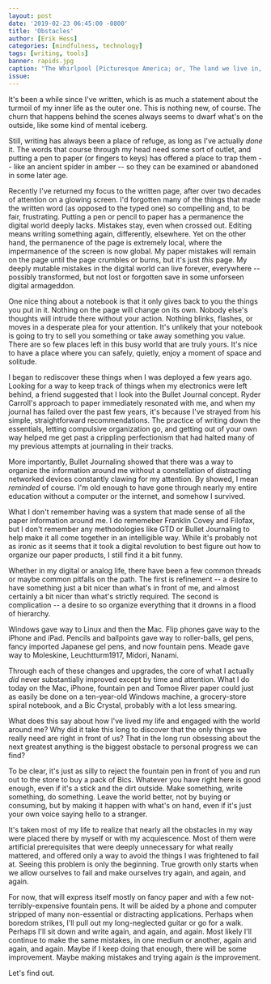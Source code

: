 ```yaml
---
layout: post
date: '2019-02-23 06:45:00 -0800'
title: 'Obstacles'
author: [Erik Hess]
categories: [mindfulness, technology]
tags: [writing, tools]
banner: rapids.jpg 
caption: "The Whirlpool [Picturesque America; or, The land we live in, 1872.](https://archive.org/stream/picturesqueameri01brya/picturesqueameri01brya#page/440/mode/1up)"
issue:
---
```

It's been a while since I've written, which is as much a statement about the turmoil of my inner life as the outer one. This is nothing new, of course. The churn that happens behind the scenes always seems to dwarf what's on the outside, like some kind of mental iceberg.

Still, writing has always been a place of refuge, as long as I've actually *done* it. The words that course through my head need some sort of outlet, and putting a pen to paper (or fingers to keys) has offered a place to trap them -- like an ancient spider in amber -- so they can be examined or abandoned in some later age.

Recently I've returned my focus to the written page, after over two decades of attention on a glowing screen. I'd forgotten many of the things that made the written word (as opposed to the typed one) so compelling and, to be fair, frustrating. Putting a pen or pencil to paper has a permanence the digital world deeply lacks. Mistakes stay, even when crossed out.  Editing means writing something again, differently, elsewhere. Yet on the other hand, the permanence of the page is extremely local, where the impermanence of the screen is now global. My paper mistakes will remain on the page until the page crumbles or burns, but it's just *this* page. My deeply mutable mistakes in the digital world can live forever, everywhere -- possibly transformed, but not lost or forgotten save in some unforseen digital armageddon.

One nice thing about a notebook is that it only gives back to you the things you put in it. Nothing on the page will change on its own. Nobody else's thoughts will intrude there without your action. Nothing blinks, flashes, or moves in a desperate plea for your attention. It's unlikely that your notebook is going to try to sell you something or take away something you value. There are so few places left in this busy world that are truly yours. It's nice to have a place where you can safely, quietly, enjoy a moment of space and solitude.

I began to rediscover these things when I was deployed a few years ago. Looking for a way to keep track of things when my electronics were left behind, a friend suggested that I look into the Bullet Journal concept. Ryder Carroll's approach to paper immediately resonated with me, and when my journal has failed over the past few years, it's because I've strayed from his simple, straightforward recommendations. The practice of writing down the essentials, letting compulsive organization go, and getting out of your own way helped me get past a crippling perfectionism that had halted many of my previous attempts at journaling in their tracks.

More importantly, Bullet Journaling showed that there was a way to organize the information around me without a constellation of distracting networked devices constantly clawing for my attention. By showed, I mean *reminded* of course. I'm old enough to have gone through nearly my entire education without a computer or the internet, and somehow I survived. 

What I don't remember having was a system that made sense of all the paper information around me. I do rememeber Franklin Covey and Filofax, but I don't remember any methodologies like GTD or Bullet Journaling to help make it all come together in an intelligible way. While it's probably not as ironic as it seems that it took a digital revolution to best figure out how to organize our paper products, I still find it a bit funny.

Whether in my digital or analog life, there have been a few common threads or maybe common pitfalls on the path. The first is refinement -- a desire to have something just a bit nicer than what's in front of me, and almost certainly a bit nicer than what's strictly required. The second is complication -- a desire to so organize everything that it drowns in a flood of hierarchy.

Windows gave way to Linux and then the Mac. Flip phones gave way to the iPhone and iPad. Pencils and ballpoints gave way to roller-balls, gel pens, fancy imported Japanese gel pens, and now fountain pens. Meade gave way to Moleskine, Leuchtturm1917, Midori, Nanami. 

Through each of these changes and upgrades, the core of what I actually *did* never substantially improved except by time and attention. What I do today on the Mac, iPhone, fountain pen and Tomoe River paper could just as easily be done on a ten-year-old Windows machine, a grocery-store spiral notebook, and a Bic Crystal, probably with a lot less smearing.

What does this say about how I've lived my life and engaged with the world around me? Why did it take this long to discover that the only things we really need are right in front of us? That in the long run obsessing about the next greatest anything is the biggest obstacle to personal progress we can find? 

To be clear, it's just as silly to reject the fountain pen in front of you and run out to the store to buy a pack of Bics. Whatever you have right here is good enough, even if it's a stick and the dirt outside. Make something, write something, do something. Leave the world better, not by buying or consuming, but by making it happen with what's on hand, even if it's just your own voice saying hello to a stranger.

It's taken most of my life to realize that nearly all the obstacles in my way were placed there by myself or with my acquiescence. Most of them were artificial prerequisites that were deeply unnecessary for what really mattered, and offered only a way to avoid the things I was frightened to fail at. Seeing this problem is only the beginning. True growth only starts when we allow ourselves to fail and make ourselves try again, and again, and again.

For now, that will express itself mostly on fancy paper and with a few not-terribly-expensive fountain pens. It will be aided by a phone and computer stripped of many non-essential or distracting applications. Perhaps when boredom strikes, I'll pull out my long-neglected guitar or go for a walk. Perhaps I'll sit down and write again, and again, and again. Most likely I'll continue to make the same mistakes, in one medium or another, again and again, and again. Maybe if I keep doing that enough, there will be some improvement. Maybe making mistakes and trying again *is* the improvement.

Let's find out.
